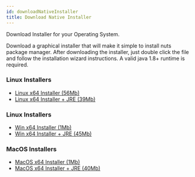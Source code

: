 ```yaml
---
id: downloadNativeInstaller
title: Download Native Installer
---
```


Download Installer for your Operating System.

Download a graphical installer that will make it simple to install nuts package manager. After downloading the installer, just double click the file and follow the installation wizard instructions. A valid java 1.8+ runtime is required.

### Linux Installers

* [Linux x64 Installer (56Mb)](https://thevpc.net/nuts/nuts-installer-linux-x64)
* [Linux x64 Installer + JRE (39Mb)](https://thevpc.net/nuts/nuts-installer-linux-x64-with-java-zip)

### Linux Installers

* [Win x64 Installer (1Mb)](https://thevpc.net/nuts/nuts-installer-windows-x64.exe)
* [Win x64 Installer + JRE (45Mb)](https://thevpc.net/nuts/nuts-installer-windows-x64-with-java.zip)

### MacOS Installers

* [MacOS x64 Installer (1Mb)](https://thevpc.net/nuts/nuts-installer-mac64-bin.app.zip)
* [MacOS x64 Installer + JRE (40Mb)](https://thevpc.net/nuts/nuts-installer-mac64-bin.app.zip)

